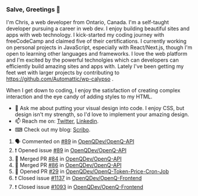### Salve, Greetings 👋

I'm Chris, a web developer from Ontario, Canada. I'm a self-taught developer pursuing a career in web dev. I enjoy building beautiful sites and apps with web technology.
I kick-started my coding journey with freeCodeCamp and claimed five of their certifications.  I currently working on personal projects in JavaScript, especially with React/Next.js, though I'm open to learning other languages and frameworks. I love the web platform and I'm excited by the powerful technolgies which can developers can efficiently build amazing sites and apps with. Lately I've been getting my feet wet with larger projects by contributing to https://github.com/Automattic/wp-calypso .

When I get down to coding, I enjoy the satisfaction of creating complex interaction and the eye candy of adding styles to my HTML. 

- 💬 Ask me about putting your visual design into code. I enjoy CSS, but design isn't my strength, so I'd love to implement your amazing design.
- 📫 Reach me on: [Twitter](https://twitter.com/Christo28120856), [Linkedin](https://www.linkedin.com/in/christopher-stevers-07b9a5204/).
- ⌨ Check out my blog: [Scribo](https://christopherstevers.cf).
<!--
**Christopher-Stevers/Christopher-Stevers** is a ✨ _special_ ✨ repository because its `README.md` (this file) appears on your GitHub profile.

Here are some ideas to get you started:

- 🔭 I’m currently working on ...
- 🌱 I’m currently learning ...
- 👯 I’m looking to collaborate on ...
- 🤔 I’m looking for help with ...
- 😄 Pronouns: ...
- ⚡ Fun fact: ...
-->

<!--START_SECTION:activity-->
1. 🗣 Commented on [#89](https://github.com/OpenQDev/OpenQ-API/issues/89) in [OpenQDev/OpenQ-API](https://github.com/OpenQDev/OpenQ-API)
2. ❗️ Opened issue [#89](https://github.com/OpenQDev/OpenQ-API/issues/89) in [OpenQDev/OpenQ-API](https://github.com/OpenQDev/OpenQ-API)
3. 🎉 Merged PR [#84](https://github.com/OpenQDev/OpenQ-API/pull/84) in [OpenQDev/OpenQ-API](https://github.com/OpenQDev/OpenQ-API)
4. 🎉 Merged PR [#86](https://github.com/OpenQDev/OpenQ-API/pull/86) in [OpenQDev/OpenQ-API](https://github.com/OpenQDev/OpenQ-API)
5. 💪 Opened PR [#29](https://github.com/OpenQDev/OpenQ-Token-Price-Cron-Job/pull/29) in [OpenQDev/OpenQ-Token-Price-Cron-Job](https://github.com/OpenQDev/OpenQ-Token-Price-Cron-Job)
6. ❗️ Closed issue [#1137](https://github.com/OpenQDev/OpenQ-Frontend/issues/1137) in [OpenQDev/OpenQ-Frontend](https://github.com/OpenQDev/OpenQ-Frontend)
7. ❗️ Closed issue [#1093](https://github.com/OpenQDev/OpenQ-Frontend/issues/1093) in [OpenQDev/OpenQ-Frontend](https://github.com/OpenQDev/OpenQ-Frontend)
<!--END_SECTION:activity-->
